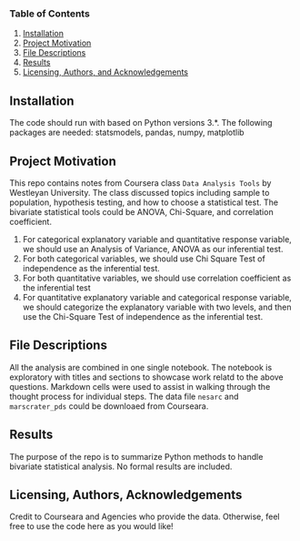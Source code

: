 
### Table of Contents

1. [Installation](#installation)
2. [Project Motivation](#motivation)
3. [File Descriptions](#files)
4. [Results](#results)
5. [Licensing, Authors, and Acknowledgements](#licensing)

## Installation <a name="installation"></a>

The code should run with based on Python versions 3.*. The following packages are needed: statsmodels, pandas, numpy, matplotlib

## Project Motivation<a name="motivation"></a>

This repo contains notes from Coursera class `Data Analysis Tools` by Westleyan University. The class discussed topics including sample to population, hypothesis testing, and how to choose a statistical test. The bivariate statistical tools could be ANOVA, Chi-Square, and correlation coefficient.

1. For categorical explanatory variable and quantitative response variable, we should use an Analysis of Variance, ANOVA as our inferential test.
2. For both categorical variables, we should use Chi Square Test of independence as the inferential test.
3. For both quantitative variables, we should use correlation coefficient as the inferential test
4. For quantitative explanatory variable and categorical response variable, we should categorize the explanatory variable with two levels, and then use the Chi-Square Test of independence as the inferential test.


## File Descriptions <a name="files"></a>

All the analysis are combined in one single notebook. The notebook is exploratory with titles and sections to showcase work relatd to the above questions. Markdown cells were used to assist in walking through the thought process for individual steps.
The data file `nesarc` and `marscrater_pds` could be downloaed from Courseara.

## Results<a name="results"></a>

The purpose of the repo is to summarize Python methods to handle bivariate statistical analysis. No formal results are included. 

## Licensing, Authors, Acknowledgements<a name="licensing"></a>

Credit to Courseara and Agencies who provide the data. Otherwise, feel free to use the code here as you would like! 

